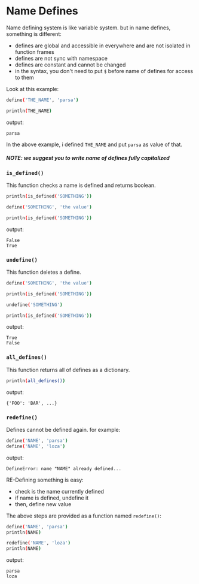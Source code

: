 # Name Defines
Name defining system is like variable system. but in name defines, something is different:
- defines are global and accessible in everywhere and are not isolated in function frames
- defines are not sync with namespace
- defines are constant and cannot be changed
- in the syntax, you don't need to put `$` before name of defines for access to them

Look at this example:

```bash
define('THE_NAME', 'parsa')

println(THE_NAME)
```

output:

```
parsa
```

In the above example, i defined `THE_NAME` and put `parsa` as value of that.

##### NOTE: we suggest you to write name of defines fully capitalized

### `is_defined()`
This function checks a name is defined and returns boolean.

```bash
println(is_defined('SOMETHING'))

define('SOMETHING', 'the value')

println(is_defined('SOMETHING'))
```

output:

```
False
True
```

### `undefine()`
This function deletes a define.

```bash
define('SOMETHING', 'the value')

println(is_defined('SOMETHING'))

undefine('SOMETHING')

println(is_defined('SOMETHING'))
```

output:

```
True
False
```

### `all_defines()`
This function returns all of defines as a dictionary.

```bash
println(all_defines())
```

output:

```
{'FOO': 'BAR', ...}
```

### `redefine()`
Defines cannot be defined again. for example:

```bash
define('NAME', 'parsa')
define('NAME', 'loza')
```

output:

```
DefineError: name "NAME" already defined...
```

RE-Defining something is easy:

- check is the name currently defined
- if name is defined, undefine it
- then, define new value

The above steps are provided as a function named `redefine()`:

```bash
define('NAME', 'parsa')
println(NAME)

redefine('NAME', 'loza')
println(NAME)
```

output:

```
parsa
loza
```
